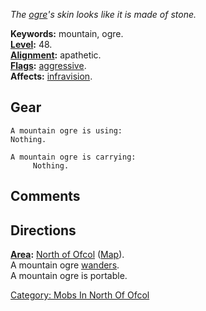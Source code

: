 *The [ogre](Ogres.md "wikilink")'s skin looks like it is made of stone.*

**Keywords:** mountain, ogre.  
**[Level](Level.md "wikilink"):** 48.  
**[Alignment](Alignment.md "wikilink"):** apathetic.  
**[Flags](:Category:_Mob_Types.md "wikilink"):**
[aggressive](Aggressive_Mobs.md "wikilink").  
**Affects:** [infravision](Infravision.md "wikilink").  

## Gear

`A mountain ogre is using:`  
`Nothing.`

`A mountain ogre is carrying:`  
`     Nothing.`

## Comments

## Directions

**[Area](:Category:_Areas.md "wikilink"):** [North of
Ofcol](:Category:_North_Of_Ofcol.md "wikilink")
([Map](North_Of_Ofcol_Map.md "wikilink")).  
A mountain ogre [wanders](Wandering_Mobs.md "wikilink").  
A mountain ogre is portable.  

[Category: Mobs In North Of
Ofcol](Category:_Mobs_In_North_Of_Ofcol "wikilink")
